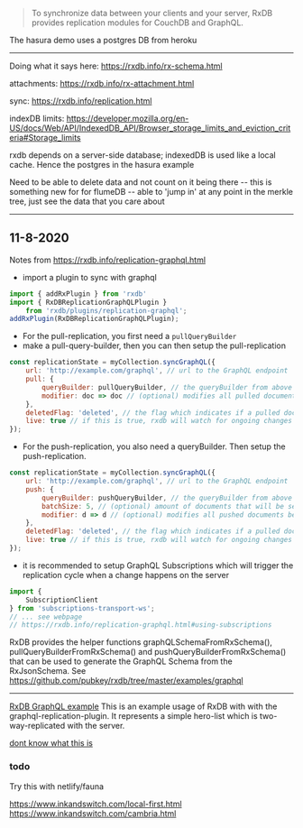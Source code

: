> To synchronize data between your clients and your server, RxDB provides replication modules for CouchDB and GraphQL.

The hasura demo uses a postgres DB from heroku

-------------------------------------------------

Doing what it says here: https://rxdb.info/rx-schema.html

attachments: https://rxdb.info/rx-attachment.html

sync: https://rxdb.info/replication.html

indexDB limits: https://developer.mozilla.org/en-US/docs/Web/API/IndexedDB_API/Browser_storage_limits_and_eviction_criteria#Storage_limits

rxdb depends on a server-side database; indexedDB is used like a local cache. Hence the postgres in the hasura example

Need to be able to delete data and not count on it being there -- this is something new for for flumeDB -- able to 'jump in' at any point in the merkle tree, just see the data that you care about

------------------------------------------------------

## 11-8-2020
Notes from https://rxdb.info/replication-graphql.html

* import a plugin to sync with graphql
```js
import { addRxPlugin } from 'rxdb'
import { RxDBReplicationGraphQLPlugin }
    from 'rxdb/plugins/replication-graphql';
addRxPlugin(RxDBReplicationGraphQLPlugin);
```

* For the pull-replication, you first need a `pullQueryBuilder`
* make a pull-query-builder, then you can then setup the pull-replication
```js
const replicationState = myCollection.syncGraphQL({
    url: 'http://example.com/graphql', // url to the GraphQL endpoint
    pull: {
        queryBuilder: pullQueryBuilder, // the queryBuilder from above
        modifier: doc => doc // (optional) modifies all pulled documents before they are handeled by RxDB. Returning null will skip the document.
    },
    deletedFlag: 'deleted', // the flag which indicates if a pulled document is deleted
    live: true // if this is true, rxdb will watch for ongoing changes and sync them, when false, a one-time-replication will be done
});
```

* For the push-replication, you also need a queryBuilder. Then setup the push-replication.
```js
const replicationState = myCollection.syncGraphQL({
    url: 'http://example.com/graphql', // url to the GraphQL endpoint
    push: {
        queryBuilder: pushQueryBuilder, // the queryBuilder from above
        batchSize: 5, // (optional) amount of documents that will be send in one batch
        modifier: d => d // (optional) modifies all pushed documents before they are send to the GraphQL endpoint. Returning null will skip the document.
    },
    deletedFlag: 'deleted', // the flag which indicates if a pulled document is deleted
    live: true // if this is true, rxdb will watch for ongoing changes and sync them
});
```

* it is recommended to setup GraphQL Subscriptions which will trigger the replication cycle when a change happens on the server

```js
import {
    SubscriptionClient
} from 'subscriptions-transport-ws';
// ... see webpage
// https://rxdb.info/replication-graphql.html#using-subscriptions
```

RxDB provides the helper functions graphQLSchemaFromRxSchema(), pullQueryBuilderFromRxSchema() and pushQueryBuilderFromRxSchema() that can be used to generate the GraphQL Schema from the RxJsonSchema. See https://github.com/pubkey/rxdb/tree/master/examples/graphql

-------------------------------------------------

[RxDB GraphQL example](https://github.com/pubkey/rxdb/tree/master/examples/graphql)
This is an example usage of RxDB with with the graphql-replication-plugin. It represents a simple hero-list which is two-way-replicated with the server.

[dont know what this is](https://www.apollographql.com/blog/full-stack-react-graphql-tutorial-582ac8d24e3b/)

### todo
Try this with netlify/fauna

https://www.inkandswitch.com/local-first.html
https://www.inkandswitch.com/cambria.html






